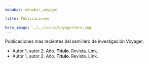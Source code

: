 ```yaml
---
menubar: menubar_voyager

title: Publicaciones

hero_image: ../../icons/voyagerhero.png
---
```


Publicaciones mas recientes del semillero de investigación Voyager.

- Autor 1, autor 2. Año. **Titulo**. Revista. Link.
- Autor 1, autor 2. Año. **Titulo**. Revista. Link.